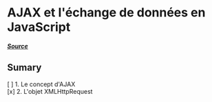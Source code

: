 # AJAX et l'échange de données en JavaScript
***[Source](https://openclassrooms.com/courses/ajax-et-l-echange-de-donnees-en-javascript)***

## Sumary
[ ] 1. Le concept d'AJAX  
[x] 2. L'objet XMLHttpRequest  

